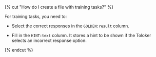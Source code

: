 {% cut "How do I create a file with training tasks?" %}

For training tasks, you need to:

- Select the correct responses in the `GOLDEN:result` column.

- Fill in the `HINT:text` column. It stores a hint to be shown if the Toloker selects an incorrect response option.

{% endcut %}